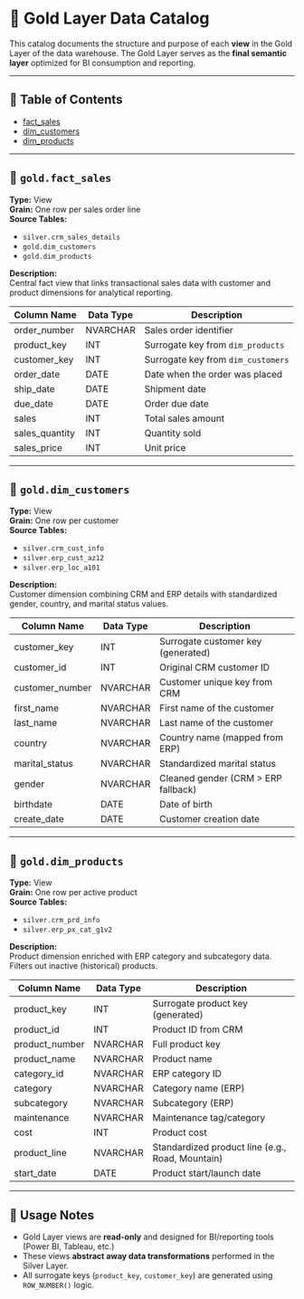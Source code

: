 
# 📘 Gold Layer Data Catalog

This catalog documents the structure and purpose of each **view** in the Gold Layer of the data warehouse. The Gold Layer serves as the **final semantic layer** optimized for BI consumption and reporting.

---

## 🧾 Table of Contents
- [fact_sales](#fact_sales)
- [dim_customers](#dim_customers)
- [dim_products](#dim_products)

---

## 🔹 `gold.fact_sales`

**Type:** View  
**Grain:** One row per sales order line  
**Source Tables:**  
- `silver.crm_sales_details`  
- `gold.dim_customers`  
- `gold.dim_products`  

**Description:**  
Central fact view that links transactional sales data with customer and product dimensions for analytical reporting.

| Column Name      | Data Type | Description                          |
|------------------|-----------|--------------------------------------|
| order_number     | NVARCHAR  | Sales order identifier               |
| product_key      | INT       | Surrogate key from `dim_products`    |
| customer_key     | INT       | Surrogate key from `dim_customers`   |
| order_date       | DATE      | Date when the order was placed       |
| ship_date        | DATE      | Shipment date                        |
| due_date         | DATE      | Order due date                       |
| sales            | INT       | Total sales amount                   |
| sales_quantity   | INT       | Quantity sold                        |
| sales_price      | INT       | Unit price                           |

---

## 🔹 `gold.dim_customers`

**Type:** View  
**Grain:** One row per customer  
**Source Tables:**  
- `silver.crm_cust_info`  
- `silver.erp_cust_az12`  
- `silver.erp_loc_a101`  

**Description:**  
Customer dimension combining CRM and ERP details with standardized gender, country, and marital status values.

| Column Name      | Data Type | Description                          |
|------------------|-----------|--------------------------------------|
| customer_key     | INT       | Surrogate customer key (generated)   |
| customer_id      | INT       | Original CRM customer ID             |
| customer_number  | NVARCHAR  | Customer unique key from CRM         |
| first_name       | NVARCHAR  | First name of the customer           |
| last_name        | NVARCHAR  | Last name of the customer            |
| country          | NVARCHAR  | Country name (mapped from ERP)       |
| marital_status   | NVARCHAR  | Standardized marital status          |
| gender           | NVARCHAR  | Cleaned gender (CRM > ERP fallback)  |
| birthdate        | DATE      | Date of birth                        |
| create_date      | DATE      | Customer creation date               |

---

## 🔹 `gold.dim_products`

**Type:** View  
**Grain:** One row per active product  
**Source Tables:**  
- `silver.crm_prd_info`  
- `silver.erp_px_cat_g1v2`  

**Description:**  
Product dimension enriched with ERP category and subcategory data. Filters out inactive (historical) products.

| Column Name      | Data Type | Description                          |
|------------------|-----------|--------------------------------------|
| product_key      | INT       | Surrogate product key (generated)    |
| product_id       | INT       | Product ID from CRM                  |
| product_number   | NVARCHAR  | Full product key                     |
| product_name     | NVARCHAR  | Product name                         |
| category_id      | NVARCHAR  | ERP category ID                      |
| category         | NVARCHAR  | Category name (ERP)                  |
| subcategory      | NVARCHAR  | Subcategory (ERP)                    |
| maintenance      | NVARCHAR  | Maintenance tag/category             |
| cost             | INT       | Product cost                         |
| product_line     | NVARCHAR  | Standardized product line (e.g., Road, Mountain) |
| start_date       | DATE      | Product start/launch date            |

---

## 📌 Usage Notes

- Gold Layer views are **read-only** and designed for BI/reporting tools (Power BI, Tableau, etc.)
- These views **abstract away data transformations** performed in the Silver Layer.
- All surrogate keys (`product_key`, `customer_key`) are generated using `ROW_NUMBER()` logic.
